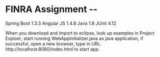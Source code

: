 # FINRA Assignment --
Spring Boot 1.3.3
Angular JS 1.4.8
Java 1.8
JUnit 4.12

When you download and import to eclipse, look up examples in Project Exploer, start running WebAppInitializer.java as java application, if successful, open a new browser, type in URL: http://localhost:8080/index.html to start app.
